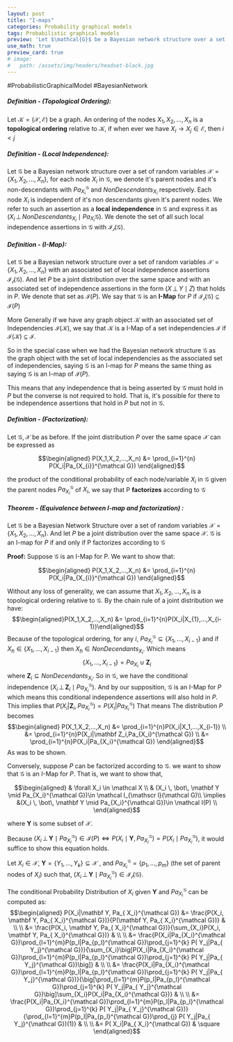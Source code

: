 ```yaml
---
layout: post
title: "I-maps"
categories: Probability graphical models
tags: Probabilistic graphical models
preview: 'Let $\mathcal{G}$ be a Bayesian network structure over a set of random variables $\mathcal X =\{X_1, X_2,...,X_n\}$'
use_math: true
preview_card: true
# image:
#   path: /assets/img/headers/headset-black.jpg
---
```


  #ProbabilisticGraphicalModel #BayesianNetwork 

##### **Definition - (Topological Ordering):**
Let $\mathcal K =(\mathcal {X,E})$ be a graph. An ordering of the nodes $X_1, X_2,...,X_n$ is a **topological ordering** relative to $\mathcal K$, if when ever we have $X_i \rightarrow X_j \in \mathcal E$, then $i < j$ 

##### **Definition - (Local Independence):**
Let $\mathcal{G}$ be a Bayesian network structure over a set of random variables $\mathcal X =\{X_1, X_2,...,X_n\}$, for each node $X_i$ in $\mathcal G$, we denote it's parent nodes and it's non-descendants with $Pa_{X_i}^{\mathcal G}$ and $NonDescendants_{X_i}$ respectively. Each node $X_i$ is independent of it's non descendants given it's parent nodes. We refer to such an assertion as a **local independence** in $\mathcal G$ and express it as $(X_i \, \bot\, NonDescendants_{X_i} \mid Pa_{X_i}{\mathcal G})$. We denote the set of all such local independence assertions in $\mathcal G$ with $\mathcal{I_{\mathscr l}(G)}$.

##### **Definition - (I-Map):**
Let $\mathcal{G}$ be a Bayesian network structure over a set of random variables $\mathcal X =\{X_1, X_2,...,X_n\}$ with an associated set of local independence assertions $\mathcal{I_{\mathscr{l}}}(\mathcal{G})$. And let $P$ be a joint distribution over the same space and with an associated set of independence assertions in the form $(X \, \bot\, Y \mid Z )$ that holds in $P$. We denote that set as  $\mathcal{I}(P)$. We say that $\mathcal{G}$ is an **I-Map** for $P$ if $\mathcal{I}_{\mathscr{l}}(\mathcal{G}) \subseteq \mathcal{I}(P)$

More Generally if we have any graph object $\mathcal K$ with an associated set of Independencies $\mathcal {I(K)}$, we say that $\mathcal K$ is a I-Map of a set independencies $\mathcal I$ if $\mathcal {I(K)} \subseteq \mathcal {I}$. 

So in the special case when we had the Bayesian network structure $\mathcal G$ as the graph object with the set of local independencies as the associated set of independencies, saying $\mathcal G$ is an I-map for $P$ means the same thing as saying $\mathcal G$ is an I-map of $\mathcal I(P)$. 

This means that any independence that is being asserted by $\mathcal G$ must hold in $P$ but the converse is not required to hold. That is, it's possible for there to be independence assertions that hold in $P$ but not in $\mathcal G$.

##### **Definition - (Factorization):**
Let $\mathcal {G,X}$ be as before. If the joint distribution $P$ over the same space $\mathcal X$ can be expressed as

$$\begin{aligned} P(X_1,X_2,...,X_n) &= \prod_{i=1}^{n} P(X_i|Pa_{X_{i}}^{\mathcal G}) \end{aligned}$$

the product of the conditional probability of each node/variable $X_i$ in $\mathcal G$ given the parent nodes $Pa_{X_i}^{\mathcal G}$ of $X_i$, we say that P **factorizes** according to $\mathcal G$ 

##### **Theorem - (Equivalence between I-map and factorization) :** 
Let $\mathcal G$ be a Bayesian Network Structure over a set of random variables $\mathcal X =\{X_1, X_2,...,X_n\}$. And let $P$ be a joint distribution over the same space $\mathcal X$. $\mathcal G$ is an I-map for $P$ if and only if P factorizes according to $\mathcal G$ 

**Proof:**
Suppose $\mathcal G$ is an I-Map for P. We want to show that: 

$$\begin{aligned} P(X_1,X_2,...,X_n) &= \prod_{i=1}^{n} P(X_i|Pa_{X_{i}}^{\mathcal G}) \end{aligned}$$

Without any loss of generality, we can assume that $X_1, X_2,...,X_n$ is a topological ordering relative to $\mathcal G$. By the chain rule of a joint distribution we have:
$$\begin{aligned}P(X_1,X_2,...,X_n) &= \prod_{i=1}^{n}P(X_i|X_{1},...,X_{i-1})\end{aligned}$$
Because of the topological ordering, for any $i$, $Pa_{X_i}^{\mathcal G} \subseteq \{X_{1},...,X_{i-1}\}$  and if $X_h \in \{X_{1},...,X_{i-1}\}$ then $X_h \in NonDecendants_{X_i}$. Which means $$\{X_{1},...,X_{i-1}\}=Pa_{X_i} \cup \mathbf Z_i$$
where $\mathbf Z_i \subseteq NonDecendants_{X_i}$. So in $\mathcal G$, we have the conditional independence $(X_i \, \bot \, \mathbf Z_i \mid Pa_{X_i}^{\mathcal G})$. And by our supposition, $\mathcal G$ is an I-Map for $P$ which means this conditional independence assertions will also hold in $P$. This implies that $P(X_i|\mathbf Z_i, Pa_{X_i}^{\mathcal G}) = P(X_i| Pa_{X_i}^{\mathcal G})$ That means The distribution $P$ becomes
$$\begin{aligned} P(X_1,X_2,...,X_n) &= \prod_{i=1}^{n}P(X_i|X_1,...,X_{i-1}) \\ &= \prod_{i=1}^{n}P(X_i|\mathbf Z_i,Pa_{X_i}^{\mathcal G}) \\ &= \prod_{i=1}^{n}P(X_i|Pa_{X_i}^{\mathcal G}) \end{aligned}$$
As was to be shown.

Conversely, suppose $P$ can be factorized according to $\mathcal G$. we want to show that $\mathcal G$ is an I-Map for $P$. That is, we want to show that,

$$\begin{aligned} & \forall X_i \in \mathcal X \\  & (X_i \, \bot\, \mathbf Y \mid  Pa_{X_i}^{\mathcal G})\in \mathcal I_{\mathscr l}(\mathcal G)\\  \implies &(X_i \, \bot\, \mathbf Y \mid  Pa_{X_i}^{\mathcal G})\in \mathcal I(P) \\ \end{aligned}$$

where $\mathbf Y$ is some subset of $\mathcal X$. 

Because $(X_i \, \bot\, \mathbf Y \mid  Pa_{X_i}^{\mathcal G}) \in \mathcal I(P) \iff P(X_i \mid \mathbf Y, Pa_{X_i}^{\mathcal G}) = P(X_i \mid Pa_{X_i}^{\mathcal G})$, it would suffice to show this equation holds.

Let $X_i \in \mathcal X$, $\mathbf Y = \{Y_1,...,Y_k\} \subseteq \mathcal X$ , and  $Pa_{X_i}^{\mathcal G} = \{p_1,...,p_m\}$ (the set of parent nodes of $X_i$) such that,  $(X_i \, \bot\, \mathbf Y \mid  Pa_{X_i}^{\mathcal G})\in \mathcal I_{\mathscr l}(\mathcal G)$. 

The conditional Probability Distribution of $X_i$ given $\mathbf Y$ and $Pa_{X_i}^{\mathcal G}$ can be computed as:
$$\begin{aligned} P(X_i|\mathbf Y, Pa_{ X_i}^{\mathcal G}) &= \frac{P(X_i, \mathbf Y, Pa_{ X_i}^{\mathcal G})}{P(\mathbf Y, Pa_{ X_i}^{\mathcal G})} & \\ \\ &= \frac{P(X_i, \mathbf Y, Pa_{ X_i}^{\mathcal G})}{\sum_{X_i}P(X_i, \mathbf Y, Pa_{ X_i}^{\mathcal G})} & \\ \\ &= \frac{P(X_i|Pa_{X_i}^{\mathcal G})\prod_{l=1}^{m}P(p_l|Pa_{p_l}^{\mathcal G})\prod_{j=1}^{k} P( Y_j|Pa_{ Y_j}^{\mathcal G})}{\sum_{X_i}\big[P(X_i|Pa_{X_i}^{\mathcal G})\prod_{l=1}^{m}P(p_l|Pa_{p_l}^{\mathcal G})\prod_{j=1}^{k} P( Y_j|Pa_{ Y_j}^{\mathcal G})\big]} & \\ \\ &= \frac{P(X_i|Pa_{X_i}^{\mathcal G})\prod_{l=1}^{m}P(p_l|Pa_{p_l}^{\mathcal G})\prod_{j=1}^{k} P( Y_j|Pa_{ Y_j}^{\mathcal G})}{\big[\prod_{l=1}^{m}P(p_l|Pa_{p_l}^{\mathcal G})\prod_{j=1}^{k} P( Y_j|Pa_{ Y_j}^{\mathcal G})\big]\sum_{X_i}P(X_i|Pa_{X_i}^{\mathcal G})} & \\ \\ &= \frac{P(X_i|Pa_{X_i}^{\mathcal G})\prod_{l=1}^{m}P(p_l|Pa_{p_l}^{\mathcal G})\prod_{j=1}^{k} P( Y_j|Pa_{ Y_j}^{\mathcal G})}{\prod_{l=1}^{m}P(p_l|Pa_{p_l}^{\mathcal G})\prod_{j} P( Y_j|Pa_{ Y_j}^{\mathcal G})(1)} & \\ \\ &= P( X_i|Pa_{ X_i}^{\mathcal G}) & \square \end{aligned}$$

